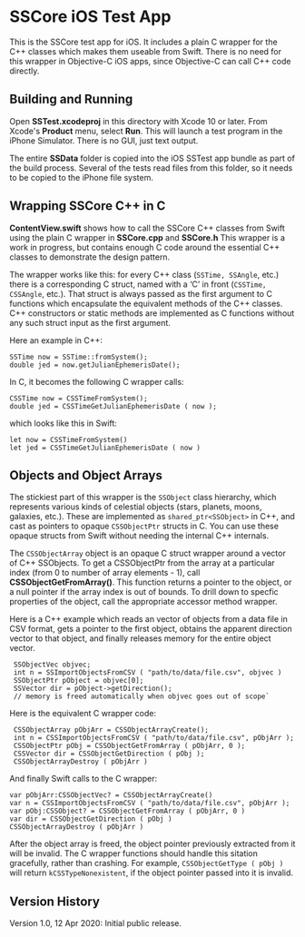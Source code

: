SSCore iOS Test App
===================

This is the SSCore test app for iOS. It includes a plain C wrapper for the C++ classes which makes them useable from Swift. There is no need for this wrapper in Objective-C iOS apps, since Objective-C can call C++ code directly.

Building and Running
--------------------

Open **SSTest.xcodeproj** in this directory with Xcode 10 or later. From Xcode's **Product** menu, select **Run**.  This will launch a test program in the iPhone Simulator.  There is no GUI, just text output.

The entire **SSData** folder is copied into the iOS SSTest app bundle as part of the build process. Several of the tests read files from this folder, so it needs to be copied to the iPhone file system.

Wrapping SSCore C++ in C
------------------------

**ContentView.swift** shows how to call the SSCore C++ classes from Swift using the plain C wrapper in **SSCore.cpp** and **SSCore.h** This wrapper is a work in progress, but contains enough C code around the essential C++ classes to demonstrate the design pattern.

The wrapper works like this: for every C++ class (`SSTime, SSAngle`, etc.) there is a corresponding C struct, named with a ‘C’ in front (`CSSTime, CSSAngle`, etc.). That struct is always passed as the first argument to C functions which encapsulate the equivalent methods of the C++ classes.  C++ constructors or static methods are implemented as C functions without any such struct input as the first argument.
 
Here an example in C++:
 
    SSTime now = SSTime::fromSystem();
    double jed = now.getJulianEphemerisDate();
 
In C, it becomes the following C wrapper calls:
 
    CSSTime now = CSSTimeFromSystem();
    double jed = CSSTimeGetJulianEphemerisDate ( now );
 
which looks like this in Swift:
 
    let now = CSSTimeFromSystem()
    let jed = CSSTimeGetJulianEphemerisDate ( now )

Objects and Object Arrays
-------------------------

The stickiest part of this wrapper is the `SSObject` class hierarchy, which represents various kinds of celestial objects (stars, planets, moons, galaxies, etc.).  These are implemented as `shared_ptr<SSObject>` in C++, and cast as pointers to opaque `CSSObjectPtr` structs in C. You can use these opaque structs from Swift without needing the internal C++ internals.

The `CSSObjectArray` object is an opaque C struct wrapper around a vector of C++ SSObjects. To get a CSSObjectPtr from the array at a particular index (from 0 to number of array elements - 1), call **CSSObjectGetFromArray()**. This function returns a pointer to the object, or a null pointer if the array index is out of bounds. To drill down to specfic properties of the object, call the appropriate accessor method wrapper.

Here is a C++ example which reads an vector of objects from a data file in CSV format, gets a pointer to the first object, obtains the apparent direction vector to that object, and finally releases memory for the entire object vector.

     SSObjectVec objvec;
     int n = SSImportObjectsFromCSV ( "path/to/data/file.csv", objvec )
     SSObjectPtr pObject = objvec[0];
     SSVector dir = pObject->getDirection();
     // memory is freed automatically when objvec goes out of scope`

Here is the equivalent C wrapper code:

     CSSObjectArray pObjArr = CSSObjectArrayCreate();
     int n = CSSImportObjectsFromCSV ( "path/to/data/file.csv", pObjArr );
     CSSObjectPtr pObj = CSSObjectGetFromArray ( pObjArr, 0 );
     CSSVector dir = CSSObjectGetDirection ( pObj );
     CSSObjectArrayDestroy ( pObjArr )

And finally Swift calls to the C wrapper:

    var pObjArr:CSSObjectVec? = CSSObjectArrayCreate()
    var n = CSSImportObjectsFromCSV ( "path/to/data/file.csv", pObjArr );
    var pObj:CSSObject? = CSSObjectGetFromArray ( pObjArr, 0 )
    var dir = CSSObjectGetDirection ( pObj )
    CSSObjectArrayDestroy ( pObjArr )

After the object array is freed, the object pointer previously extracted from it will be invalid. The C wrapper functions should handle this sitation gracefully, rather than crashing. For example, `CSSObjectGetType ( pObj )` will return `kCSSTypeNonexistent`, if the object pointer passed into it is invalid.

Version History
---------------

Version 1.0, 12 Apr 2020: Initial public release.
